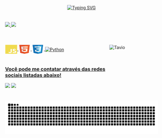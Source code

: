 <div align="center">
<a href="https://git.io/typing-svg"><img src="https://readme-typing-svg.herokuapp.com?font=Poetsen+One&size=30&duration=2000&pause=2000&color=C7A743&width=460&height=60&lines=Ol%C3%A1%2C+eu+sou+o+Ot%C3%A1vio+Phellipe!+%F0%9F%91%8B" alt="Typing SVG" />
</a>
</div>

#

<div>
   <a href="https://github.com/otaviophellipe">
   <img height="195em" src="https://github-readme-stats.vercel.app/api?username=otaviophellip&show_icons=true&theme=onedark&include_all_commits=true&count_private=true"/>
   <img height="140em" src="https://github-readme-stats.vercel.app/api/top-langs/?username=otaviophellip&layout=compact&langs_count=4&theme=onedark"/>
</div>

#

<div style="display: inline_block"><br>
  <img align="center" alt="JavaScript" height="30" width="40" src="https://raw.githubusercontent.com/devicons/devicon/master/icons/javascript/javascript-plain.svg">
  <img align="center" alt="HTML" height="30" width="40" src="https://raw.githubusercontent.com/devicons/devicon/master/icons/html5/html5-original.svg">
  <img align="center" alt="CSS" height="30" width="40" src="https://raw.githubusercontent.com/devicons/devicon/master/icons/css3/css3-original.svg">
  <img align="center" alt="Python" height="30" width="40" src="https://cdn.jsdelivr.net/gh/devicons/devicon/icons/python/python-original.svg">
<img align="right" alt="Tavio" height="160" width="160" src="https://cdn.discordapp.com/attachments/720833941694709800/1363197512084754452/merged.gif?ex=6805281d&is=6803d69d&hm=0b0eed2a77c6bb0debebb18e3ba3ab3b5975addb6e98fa4c2ea12c87964110d7&">       
</div>
 
#
 
  ### Você pode me contatar através das redes sociais listadas abaixo!
 
<div> 
  <a href = "pro.otaviophellipe@gmail.com"><img src="https://img.shields.io/badge/-Gmail-%23333?style=for-the-badge&logo=gmail&logoColor=white" target="_blank"></a>
  <a href="https://www.linkedin.com/in/otaviophellipe/" target="_blank"><img src="https://img.shields.io/badge/-LinkedIn-%230077B5?style=for-the-badge&logo=linkedin&logoColor=white" target="_blank"></a> 
</div>

#

<picture align="center">
  <source media="(prefers-color-scheme: dark)" srcset="https://raw.githubusercontent.com/otaviophellipe/otaviophellipe/output/github-contribution-grid-snake-dark.svg">
  <source media="(prefers-color-scheme: light)" srcset="https://raw.githubusercontent.com/otaviophellipe/otaviophellipe/output/github-contribution-grid-snake-dark.svg">
  <img align="center" alt="github contribution grid snake animation" src="https://raw.githubusercontent.com/otaviophellipe/otaviophellipe/output/github-contribution-grid-snake.svg">
</picture>
